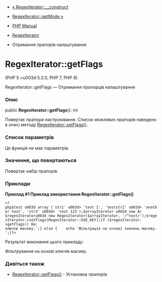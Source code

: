 - [« RegexIterator::\_\_construct](regexiterator.construct.md)
- [RegexIterator::getMode »](regexiterator.getmode.md)

- [PHP Manual](index.md)
- [RegexIterator](class.regexiterator.md)
- Отримання прапорів налаштування

# RegexIterator::getFlags

(PHP 5 \>u003d 5.2.0, PHP 7, PHP 8)

RegexIterator::getFlags — Отримання прапорців налаштування

### Опис

public **RegexIterator::getFlags**(): int

Повертає прапори настроювання. Список можливих прапорів наведено в описі
методу [RegexIterator::setFlags()](regexiterator.setflags.md).

### Список параметрів

Ця функція не має параметрів.

### Значення, що повертаються

Повертає набір прапорів.

### Приклади

**Приклад #1 Приклад використання **RegexIterator::getFlags()****

` <?php$test u003d array ('str1' u003d> 'test 1', 'teststr2' u003d> 'another test', 'str3' u003d> 'test 123');$arrayIterator u003d new Ar $regexIteratoru003d new RegexIterator($arrayIterator, '/^test/');$regexIterator->setFlags(RegexIterator::USE_KEY);if ($regexIterator->getFlags() На: ключів масиву.';} else {    echo 'Фільтрація на основі значень масиву.';}?> `

Результат виконання цього прикладу:

Фільтрування на основі ключів масиву.

### Дивіться також

- [RegexIterator::setFlags()](regexiterator.setflags.md) - Установка
прапорів

